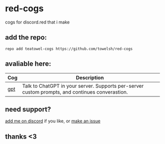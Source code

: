 # red-cogs
cogs for discord.red that i make

## add the repo:
`repo add teatowel-cogs https://github.com/towelsh/red-cogs`

## avaliable here:
| **Cog**                                                            | **Description**                                                                                 |
|--------------------------------------------------------------------|-------------------------------------------------------------------------------------------------|
| [gpt](https://github.com/towelsh/red-cogs/blob/main/gpt/README.md) | Talk to ChatGPT in your server. Supports per-server custom prompts, and continues converastion. |

## need support?
[add me on discord](https://discord.com/users/951330347541491802) if you like, or [make an issue](https://github.com/towelsh/red-cogs/issues)

## thanks <3
